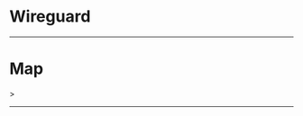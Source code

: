 # Wireguard

-----

# Map

<object type="image/svg+xml" data="../../../Images/Proxy_Map.svg" width="1024" height="768">></object>

-----